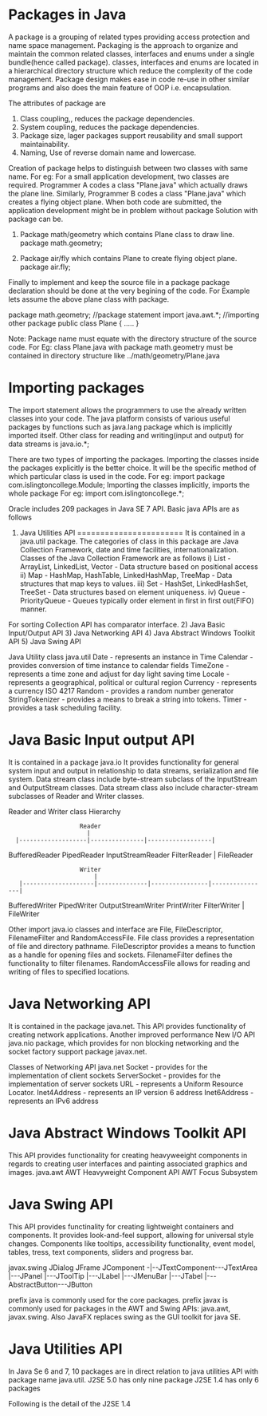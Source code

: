 Packages in Java
=================
A package is a grouping of related types providing access protection and name space management.
Packaging is the approach to organize and maintain the common related classes, interfaces and enums under a single bundle(hence called package).
classes, interfaces and enums are located in a hierarchical directory structure which reduce the complexity of the code management.
Package design makes ease in code re-use in other similar programs and also does the main feature of OOP i.e. encapsulation.

The attributes of package are
1) Class coupling,, reduces the package dependencies.
2) System coupling, reduces the package dependencies.
3) Package size, lager packages support reusability and small support maintainability.
4) Naming, Use of reverse domain name and lowercase.

Creation of package helps to distinguish between two classes with same name.
For eg:
For a small application development, two classes are required. Programmer A codes a class "Plane.java" which actually draws the plane line. Similarly, Programmer B codes a class "Plane.java" which creates a flying object plane.
When both code are submitted, the application development might be in problem without package
Solution with package can be.

1) Package math/geometry which contains Plane class to draw line.
package math.geometry;

2) Package air/fly which contains Plane to create flying object plane.
package air.fly;

Finally to implement and keep the source file in a package
package declaration should be done at the very begining of the code.
For Example lets assume the above plane class with package.

package math.geometry;	//package statement
import java.awt.*;		//importing other package
public class Plane {
	.....
}

Note: Package name must equate with the directory structure of the source code.
For Eg: class Plane.java with package math.geometry must be contained in directory structure like 
../math/geometry/Plane.java


Importing packages
=====================
The import statement allows the programmers to use the already written classes into your code.
The java platform consists of various useful packages by functions such as java.lang package which is implicitly imported itself.
Other class for reading and writing(input and output) for data streams is java.io.*;

There are two types of importing the packages.
Importing the classes inside the packages explicitly is the better choice. It will be the specific method of which particular class is used in the code. For eg: import package com.islingtoncollege.Module;
Importing the classes implicitly, imports the whole package  For eg: import com.islingtoncollege.*;


Oracle includes 209 packages in Java SE 7 API.
Basic java APIs are as follows
1) Java Utilities API
=======================
It is contained in a java.util package. The categories of class in this package are Java Collection Framework, date and time facilities, internationalization.
Classes of the Java Collection Framework are as follows
    i) List - ArrayList, LinkedList, Vector - Data structure based on positional access
    ii) Map - HashMap, HashTable, LinkedHashMap, TreeMap - Data structures that map keys to values.
    iii) Set - HashSet, LinkedHashSet, TreeSet - Data structures based on element uniqueness.
    iv) Queue - PriorityQueue - Queues typically order element in first in first out(FIFO) manner.

For sorting Collection API has comparator interface.
2) Java Basic Input/Output API
3) Java Networking API
4) Java Abstract Windows Toolkit API
5) Java Swing API

Java Utility class
java.util
Date - represents an instance in Time
Calendar - provides conversion of time instance to calendar fields
TimeZone - represents a time zone and adjust for day light saving time
Locale - represents a geographical, political or cultural region
Currency - represents a currency ISO 4217
Random - provides a random number generator
StringTokenizer - provides a means to break a string into tokens.
Timer - provides a task scheduling facility.          


Java Basic Input output API
==============================
It is contained in a package java.io
It provides functionality for general system input and output in relationship to data streams, serialization and file system.
Data stream class include byte-stream subclass of the InputStream and OutputStream classes.
Data stream class also include character-stream subclasses of Reader and Writer classes.

Reader and Writer class Hierarchy

                        Reader
                          |
      |-------------------|---------------|------------------|                    
BufferedReader      PipedReader     InputStreamReader   FilterReader
                                        |
                                    FileReader

                                 
                        Writer
                            |
       |--------------------|--------------|----------------|----------------|                     
BufferedWriter      PipedWriter     OutputStreamWriter  PrintWriter     FilterWriter
                                            |
                                    FileWriter

Other import java.io classes and interface are File, FileDescriptor, FilenameFilter and RandomAccessFile.
File class provides a representation of file and directory pathname.
FileDescriptor provides a means to function as a handle for opening files and sockets.
FilenameFilter defines the functionality to filter filenames.
RandomAccessFile allows for reading and writing of files to specified locations.


Java Networking API
=======================
It is contained in the package java.net.
This API provides functionality of creating network applications.
Another improved performance New I/O API java.nio package, which provides for non blocking networking and the socket factory support package javax.net.

Classes of Networking API
java.net
Socket - provides for the implementation of client sockets
ServerSocket - provides for the implementation of server sockets
URL - represents a Uniform Resource Locator.
Inet4Address - represents an IP version 6  address
Inet6Address - represents an IPv6 address


Java Abstract Windows Toolkit API
=================================
This API provides functionality for creating heavyweeight components in regards to creating user interfaces and painting associated graphics and images.
java.awt
AWT Heavyweight Component API
AWT Focus Subsystem


Java Swing API
===============
This API provides functinality for creating lightweight containers and components.
It provides look-and-feel support, allowing for universal style changes.
Components like tooltips, accessibility functionality, event model, tables, tress, text components, sliders and progress bar.

javax.swing
JDialog
JFrame
JComponent -|--JTextComponent---JTextArea
            |---JPanel
            |---JToolTip
            |---JLabel
            |---JMenuBar
            |---JTabel
            |---AbstractButton---JButton

prefix java is commonly used for the core packages.
prefix javax is commonly used for packages in the AWT and Swing APIs:
java.awt, javax.swing.
Also JavaFX replaces swing as the GUI toolkit for java SE.


Java Utilities API
==================
In Java Se 6 and 7, 10 packages are in direct relation to java utilities API with package name java.util.
J2SE 5.0 has only nine package
J2SE 1.4 has only 6 packages

Following is the detail of the J2SE 1.4
